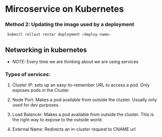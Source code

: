 # Mircoservice on Kubernetes

### Method 2: Updating the image used by a deployment

```bash
 kubectl rollout restar deployment <deploy-name>
```

## Networking in kubernetes

- _NOTE_: Every time we are thinking about we are using services

### Types of services:

1. Cluster IP: sets up an easy-to-remember URL to access a pod. Only exposes pods in the Cluster

2. Node Port: Makes a pod available from outside the cluster. Usually only used for dev purposes.

3. Load Balancer: Makes a pod available from outside the cluster. This is the right way to expose to the outside world.

4. External Name: Redirects an in-cluster request to CNAME url
